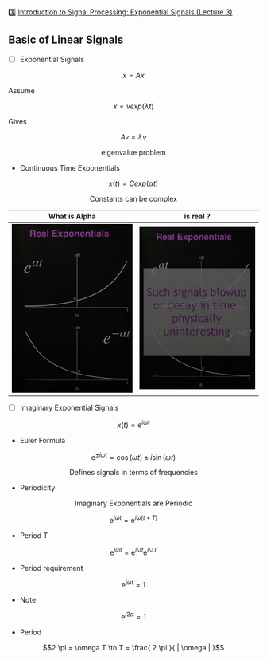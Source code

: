 :three: [Introduction to Signal Processing: Exponential Signals (Lecture 3)](https://youtu.be/B6GPKiRHnsk)


## Basic of Linear Signals

- [ ] Exponential Signals

```math
\dot{x} = A x
```

Assume

```math
x = v exp(\lambda t)
```

Gives

```math
A v = \lambda v
```

```math
\text{ eigenvalue problem }
```

* Continuous Time Exponentials

```math
x(t) = C exp(\alpha t)
```

```math
\text{ Constants can be complex }
```

| What is Alpha | is real ?  |
|-------------------------------|------------------------------------------------|
| <img src=images/exponential-sequence.png width='' height='' > </img> | <img src=images/exponential-sequence-blow.png width='' height='' > </img>  |

- [ ] Imaginary Exponential Signals

```math
x(t) = \mathrm{e}^{i \omega t}
```

* Euler Formula

```math
\mathrm{e}^{\pm i \omega t} = \cos ( \omega t ) \pm i \sin ( \omega t )
```

```math
\text { Defines signals in terms of frequencies }
```

* Periodicity

```math
\text { Imaginary Exponentials are Periodic }
```

```math
\mathrm{e}^{ i \omega t} = \mathrm{e}^{ i \omega ( t + T ) }
```

- Period T

```math
\mathrm{e}^{ i \omega t} = \mathrm{e}^{ i \omega t } \mathrm{e}^{ i \omega T }
```

* Period requirement

```math
\mathrm{e}^{ i \omega t} = 1
```

- Note 

```math
\mathrm{e}^{ i 2 \alpha } = 1
```

- Period

```math
2 \pi = \omega T \to T = \frac{ 2 \pi }{ | \omega | }
```

